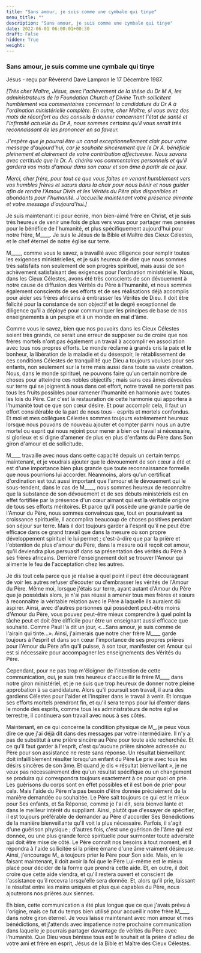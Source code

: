 ```yaml
---
title: "Sans amour, je suis comme une cymbale qui tinye"
menu_title: ""
description: "Sans amour, je suis comme une cymbale qui tinye"
date: 2022-06-01 06:00:01+00:30
draft: False
hidden: True
weight:
---
```

### Sans amour, je suis comme une cymbale qui tinye

Jésus - reçu par Révérend Dave Lampron le 17 Décembre 1987.

*[Très cher Maître, Jésus, avec l'achèvement de la thèse du Dr M A, les administrateurs de la Foundation Church of Divine Truth sollicitent humblement vos commentaires concernant la candidature du Dr A à l'ordination ministérielle complète. En outre, cher Maître, si vous avez des mots de réconfort ou des conseils à donner concernant l'état de santé et l'infirmité actuelle du Dr A, nous sommes certains qu'il vous serait très reconnaissant de les prononcer en sa faveur.*

*J'espère que je pourrai être un canal exceptionnellement clair pour votre message d'aujourd'hui, car je souhaite sincèrement que le Dr A. bénéficie pleinement et clairement de votre contribution affectueuse. Nous savons avec certitude que le Dr. A. chérira vos commentaires personnels et qu'il gardera vos mots d'amour dans son cœur et son âme à partir de ce jour.*

*Merci, cher frère, pour tout ce que vous faites en venant humblement vers vos humbles frères et sœurs dans la chair pour nous bénir et nous guider afin de rendre l'Amour Divin et les Vérités du Père plus disponibles et abondants pour l'humanité. J'accueille maintenant votre présence aimante et votre message d'aujourd'hui.]*

Je suis maintenant ici pour écrire, mon bien-aimé frère en Christ, et je suis très heureux de venir une fois de plus vers vous pour partager mes pensées pour le bénéfice de l'humanité, et plus spécifiquement aujourd'hui pour notre frère, M____. Je suis le Jésus de la Bible et Maître des Cieux Célestes, et le chef éternel de notre église sur terre.

M____, comme vous le savez, a travaillé avec diligence pour remplir toutes les exigences ministérielles, et je suis heureux de dire que nous sommes très satisfaits non seulement de son progrès spirituel, mais aussi de son achèvement satisfaisant des exigences pour l'ordination ministérielle. Nous, dans les Cieux Célestes, avons été très conscients de son dévouement à notre cause de diffusion des Vérités du Père à l'humanité, et nous sommes également conscients de ses efforts et de ses réalisations déjà accomplis pour aider ses frères africains à embrasser les Vérités de Dieu. Il doit être félicité pour la constance de son objectif et le degré exceptionnel de diligence qu'il a déployé pour communiquer les principes de base de nos enseignements à un peuple et à un monde en mal d'âme.

Comme vous le savez, bien que nos pouvoirs dans les Cieux Célestes soient très grands, ce serait une erreur de supposer ou de croire que nos frères mortels n'ont pas également un travail à accomplir en association avec tous nos propres efforts. Le monde réclame à grands cris la paix et le bonheur, la libération de la maladie et du désespoir, le rétablissement de ces conditions Célestes de tranquillité que Dieu a toujours voulues pour ses enfants, non seulement sur la terre mais aussi dans toute sa vaste création. Nous, dans le monde spirituel, ne pouvons faire qu'un certain nombre de choses pour atteindre ces nobles objectifs ; mais sans ces âmes dévouées sur terre qui se joignent à nous dans cet effort, notre travail ne porterait pas tous les fruits possibles pour ramener l'humanité en harmonie avec toutes les lois du Père. Car c'est la restauration de cette harmonie qui apportera à l'humanité tout ce que son cœur désire. Et pour accomplir cela, il faut un effort considérable de la part de nous tous - esprits et mortels confondus. Et moi et mes collègues Célestes sommes toujours extrêmement heureux lorsque nous pouvons de nouveau ajouter et compter parmi nous un autre mortel ou esprit qui nous rejoint pour mener à bien ce travail si nécessaire, si glorieux et si digne d'amener de plus en plus d'enfants du Père dans Son giron d'amour et de sollicitude.

M____ travaille avec nous dans cette capacité depuis un certain temps maintenant, et je voudrais ajouter que le dévouement de son cœur a été et est d'une importance bien plus grande que toute reconnaissance formelle que nous pourrions lui accorder. Néanmoins, alors qu'un certificat d'ordination est tout aussi important que l'amour et le dévouement qui le sous-tendent, dans le cas de M____, nous sommes heureux de reconnaître que la substance de son dévouement et de ses débuts ministériels est en effet fortifiée par la présence d'un cœur aimant qui est la véritable origine de tous ses efforts méritoires. Et parce qu'il possède une grande partie de l'Amour du Père, nous sommes convaincus que, tout en poursuivant sa croissance spirituelle, il accomplira beaucoup de choses positives pendant son séjour sur terre. Mais il doit toujours garder à l'esprit qu'il ne peut être efficace dans ce grand travail que dans la mesure où son propre développement spirituel le lui permet ; c'est-à-dire que par la prière et l'obtention de plus d'amour du Père, dans la mesure où il reçoit cet amour, qu'il deviendra plus persuasif dans sa présentation des vérités du Père à ses frères africains. Derrière l'enseignement doit se trouver l'Amour qui alimente le feu de l'acceptation chez les autres.

Je dis tout cela parce que je réalise à quel point il peut être décourageant de voir les autres refuser d'écouter ou d'embrasser les vérités de l'Amour du Père. Même moi, lorsque j'étais sur terre, ayant autant d'Amour du Père que je possédais alors, je n'ai pas réussi à amener tous mes frères et sœurs à reconnaître la véritable relation avec le Père à laquelle ils auraient dû aspirer. Ainsi, avec d'autres personnes qui possèdent peut-être moins d'Amour du Père, vous pouvez peut-être mieux comprendre à quel point la tâche peut et doit être difficile pour être un enseignant aussi efficace que souhaité. Comme Paul l'a dit un jour, «...Sans amour, je suis comme de l'airain qui tinte...». Ainsi, j'aimerais que notre cher frère M____ garde toujours à l'esprit et dans son cœur l'importance de ses propres prières pour l'Amour du Père afin qu'il puisse, à son tour, manifester cet Amour qui est si nécessaire pour accompagner les enseignements des Vérités du Père.

Cependant, pour ne pas trop m'éloigner de l'intention de cette communication, oui, je suis très heureux d'accueillir le frère M____ dans notre giron ministériel, et je ne suis que trop heureux de donner notre pleine approbation à sa candidature. Alors qu'il poursuit son travail, il aura des gardiens Célestes pour l'aider et l'inspirer dans le travail à venir. Et lorsque ses efforts mortels prendront fin, et qu'il sera temps pour lui d'entrer dans le monde des esprits, comme tous les administrateurs de notre église terrestre, il continuera son travail avec nous à ses côtés.

Maintenant, en ce qui concerne la condition physique de M_, je peux vous dire ce que j'ai déjà dit dans des messages par votre intermédiaire. Il n'y a pas de substitut à une prière sincère au Père pour toute aide recherchée. Et ce qu'il faut garder à l'esprit, c'est qu'aucune prière sincère adressée au Père pour son assistance ne reste sans réponse. Un résultat bienveillant doit infailliblement résulter lorsqu'un enfant du Père Le prie avec tous les désirs sincères de son âme. Et quand je dis « résultat bienveillant », je ne veux pas nécessairement dire qu'un résultat spécifique ou un changement se produira qui correspondra toujours exactement à ce pour quoi on prie. Les guérisons du corps sont en effet possibles et il est bon de prier pour cela. Mais l'aide du Père n'a pas besoin d'être donnée précisément de la manière demandée ou souhaitée. Le Père sait toujours ce qui est le mieux pour Ses enfants, et Sa Réponse, comme je l'ai dit, sera bienveillante et dans le meilleur intérêt du suppliant. Ainsi, plutôt que d'essayer de spécifier, il est toujours préférable de demander au Père d'accorder Ses Bénédictions de la manière bienveillante qu'Il voit la plus nécessaire. Parfois, il s'agit d'une guérison physique ; d'autres fois, c'est une guérison de l'âme qui est donnée, ou une plus grande force spirituelle pour surmonter toute adversité qui doit être mise de côté. Le Père connaît nos besoins à tout moment, et il répondra à l'aide sollicitée si la prière émane d'une âme vraiment désireuse. Ainsi, j'encourage M_ à toujours prier le Père pour Son aide. Mais, en le faisant maintenant, il doit avoir la foi que le Père Lui-même est le mieux placé pour décider de la forme que prendra cette aide. Et, en outre, il doit croire que cette aide viendra, et qu'il restera ouvert et conscient de l'assistance qu'il recevra lorsqu'elle sera donnée. Et, alors qu'il prie, laissant le résultat entre les mains uniques et plus que capables du Père, nous ajouterons nos prières aux siennes.

Eh bien, cette communication a été plus longue que ce que j'avais prévu à l'origine, mais ce fut du temps bien utilisé pour accueillir notre frère M____ dans notre giron éternel. Je vous laisse maintenant avec mon amour et mes bénédictions, et j'attends avec impatience notre prochaine communication dans laquelle je pourrais partager davantage de vérités du Père avec l'humanité. Que Dieu vous bénisse tous est le souhait et la prière d'adieu de votre ami et frère en esprit, Jésus de la Bible et Maître des Cieux Célestes.
